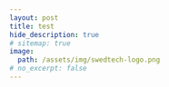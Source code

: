 ```yaml
---
layout: post
title: test
hide_description: true
# sitemap: true
image:
  path: /assets/img/swedtech-logo.png
# no_excerpt: false
---
```

